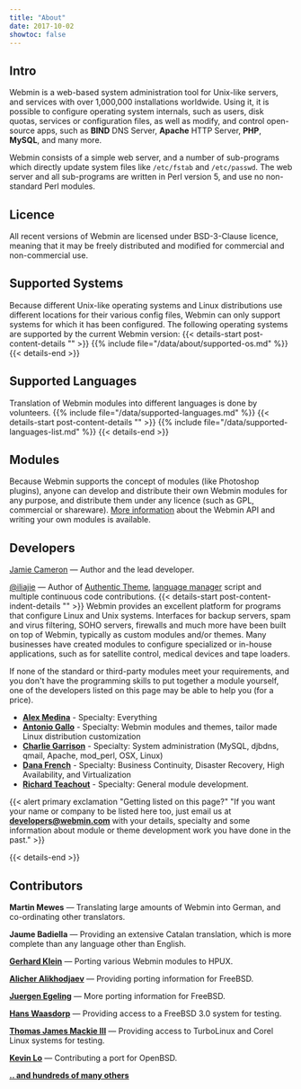 ```yaml
---
title: "About"
date: 2017-10-02
showtoc: false
---
```


## Intro

Webmin is a web-based system administration tool for Unix-like servers, and services with over 1,000,000 installations worldwide. Using it, it is possible to configure operating system internals, such as users, disk quotas, services or configuration files, as well as modify, and control open-source apps, such as **BIND** DNS Server, **Apache** HTTP Server, **PHP**, **MySQL**, and many more.

Webmin consists of a simple web server, and a number of sub-programs which directly update system files like `/etc/fstab` and `/etc/passwd`. The web server and all sub-programs are written in Perl version 5, and use no non-standard Perl modules.

## Licence

All recent versions of Webmin are licensed under BSD-3-Clause licence, meaning that it may be freely distributed and modified for commercial and non-commercial use.

## Supported Systems
Because different Unix-like operating systems and Linux distributions use different locations for their various config files, Webmin can only support systems for which it has been configured. The following operating systems are supported by the current Webmin version:
{{< details-start post-content-details "<i class='wm wm-linux'></i>"  >}}
{{% include file="/data/about/supported-os.md" %}}
{{< details-end >}}

## Supported Languages
Translation of Webmin modules into different languages is done by volunteers. {{% include file="/data/supported-languages.md" %}}
{{< details-start post-content-details "<i class='wm wm-language'></i>"  >}}
{{% include file="/data/supported-languages-list.md" %}}
{{< details-end >}}

## Modules
Because Webmin supports the concept of modules (like Photoshop plugins), anyone can develop and distribute their own Webmin modules for any purpose, and distribute them under any licence (such as GPL, commercial or shareware). [More information](https://doxfer.webmin.com/Webmin/ModuleDevelopment) about the Webmin API and writing your own modules is available.

## Developers
[Jamie Cameron](/about-jamie) &mdash; Author and the lead developer.

[@iliajie](https://github.com/iliajie) &mdash; Author of [Authentic Theme](https://github.com/webmin/authentic-theme), [language manager](https://github.com/webmin/webmin/blob/master/bin/language-manager) script and multiple continuous code contributions.
{{< details-start post-content-indent-details "<i class='wm wm-users-cog'></i>"  >}}
Webmin provides an excellent platform for programs that configure Linux and Unix systems. Interfaces for backup servers, spam and virus filtering, SOHO servers, firewalls and much more have been built on top of Webmin, typically as custom modules and/or themes. Many businesses have created modules to configure specialized or in-house applications, such as for satellite control, medical devices and tape loaders.

If none of the standard or third-party modules meet your requirements, and you don't have the programming skills to put together a module yourself, one of the developers listed on this page may be able to help you (for a price).

* [**Alex Medina**](mailto:alex@alexmedina.name) - Specialty: Everything
* [**Antonio Gallo**](mailto:agx@linux.it) - Specialty: Webmin modules and themes, tailor made Linux distribution customization
* [**Charlie Garrison**](mailto:garrison@zeta.org.au) - Specialty: System administration (MySQL, djbdns, qmail, Apache, mod\_perl, OSX, Linux)
* [**Dana French**](dfrench@mtxia.com) - Specialty: Business Continuity, Disaster Recovery, High Availability, and Virtualization
* [**Richard Teachout**](http://www.teachout.com/) - Specialty: General module development.

{{< alert primary exclamation "Getting listed on this page?" "If you want your name or company to be listed here too, just email us at **[developers@webmin.com](mailto:developers@webmin.com)** with your details, specialty and some information about module or theme development work you have done in the past." >}}

{{< details-end >}}

## Contributors

**Martin Mewes** &mdash; Translating large amounts of Webmin into German, and co-ordinating other translators.

**Jaume Badiella** &mdash; Providing an extensive Catalan translation, which is more complete than any language other than English.

**[Gerhard Klein](mailto:gerhard@Klein-home.de)** &mdash; Porting various Webmin modules to HPUX.

**[Alicher Alikhodjaev](mailto:cher@park.ru)** &mdash; Providing porting information for FreeBSD.

**[Juergen Egeling](mailto:egeling@punkt.de)** &mdash; More porting information for FreeBSD.

**[Hans Waasdorp](mailto:hansw@imco.nl)** &mdash; Providing access to a FreeBSD 3.0 system for testing.

**[Thomas James Mackie III](mailto:tmackie@awak.com)** &mdash; Providing access to TurboLinux and Corel Linux systems for testing.

**[Kevin Lo](mailto:kevlo@openbsd.org)** &mdash; Contributing a port for OpenBSD.

**[.. and hundreds of many others](https://github.com/webmin/webmin/graphs/contributors)**


